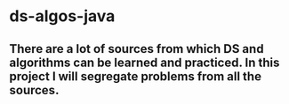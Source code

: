 # ds-algos-java

## There are a lot of sources from which DS and algorithms can be learned and practiced. In this project I will segregate problems from all the sources.
